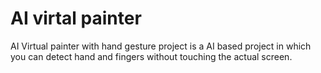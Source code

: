 # AI virtal painter
AI Virtual painter with hand gesture project is a AI based project in which you can detect hand and fingers without touching the actual screen.
